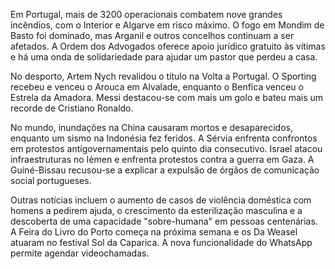 Em Portugal, mais de 3200 operacionais combatem nove grandes incêndios, com o Interior e Algarve em risco máximo. O fogo em Mondim de Basto foi dominado, mas Arganil e outros concelhos continuam a ser afetados. A Ordem dos Advogados oferece apoio jurídico gratuito às vítimas e há uma onda de solidariedade para ajudar um pastor que perdeu a casa.

No desporto, Artem Nych revalidou o título na Volta a Portugal. O Sporting recebeu e venceu o Arouca em Alvalade, enquanto o Benfica venceu o Estrela da Amadora. Messi destacou-se com mais um golo e bateu mais um recorde de Cristiano Ronaldo.

No mundo, inundações na China causaram mortos e desaparecidos, enquanto um sismo na Indonésia fez feridos. A Sérvia enfrenta confrontos em protestos antigovernamentais pelo quinto dia consecutivo. Israel atacou infraestruturas no Iémen e enfrenta protestos contra a guerra em Gaza. A Guiné-Bissau recusou-se a explicar a expulsão de órgãos de comunicação social portugueses.

Outras notícias incluem o aumento de casos de violência doméstica com homens a pedirem ajuda, o crescimento da esterilização masculina e a descoberta de uma capacidade "sobre-humana" em pessoas centenárias. A Feira do Livro do Porto começa na próxima semana e os Da Weasel atuaram no festival Sol da Caparica. A nova funcionalidade do WhatsApp permite agendar videochamadas.